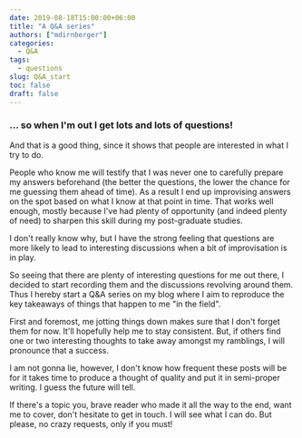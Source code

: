 ```yaml
---
date: 2019-08-18T15:00:00+06:00
title: "A Q&A series"
authors: ["mdirnberger"]
categories:
  - Q&A
tags:
  - questions
slug: Q&A_start
toc: false
draft: false
---
```


### ... so when I'm out I get lots and lots of questions!

And that is a good thing, since it shows that people are interested in what I try to do.

People who know me will testify that I was never one to carefully prepare my answers beforehand (the better the questions, the lower the chance for me guessing them ahead of time). As a result I end up improvising answers on the spot based on what I know at that point in time. That works well enough, mostly because I've had plenty of opportunity (and indeed plenty of need) to sharpen this skill during my post-graduate studies.

I don't really know why, but I have the strong feeling that questions are more likely to lead to interesting discussions when a bit of improvisation is in play.

So seeing that there are plenty of interesting questions for me out there, I decided to start recording them and the discussions revolving around them. Thus I hereby start a Q&A series on my blog where I aim to reproduce the key takeaways of things that happen to me "in the field".

First and foremost, me jotting things down makes sure that I don't forget them for now. It'll hopefully help me to stay consistent. But, if others find one or two interesting thoughts to take away amongst my ramblings, I will pronounce that a success.

I am not gonna lie, however, I don't know how frequent these posts will be for it takes time to produce a thought of quality and put it in semi-proper writing. I guess the future will tell.

If there's a topic you, brave reader who made it all the way to the end, want me to cover, don't hesitate to get in touch. I will see what I can do. But please, no crazy requests, only if you must!
